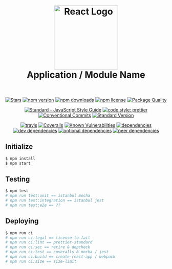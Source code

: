 <h1 align="center">
  <img src="https://raw.githubusercontent.com/{username}/{repo}/master/docs/images/header.svg" alt="React Logo" width="200">
  <br>
  Application / Module Name
  <br>
  <br>
</h1>

<!-- Social & Package Details -->
<p align="center">
  <a href="https://github.com/{username}/{repo}"><img src="https://img.shields.io/github/stars/{username}/{repo}.svg?style=social&label=Stars" alt="Stars" /></a>
  <a href="https://www.npmjs.com/package/{package}"><img src="https://img.shields.io/npm/v/{package}.svg" alt="npm version"></a>
  <a href="https://www.npmjs.com/package/{package}"><img src="https://img.shields.io/npm/dm/{package}.svg" alt="npm downloads"></a>
  <a href="https://www.npmjs.com/package/{package}"><img src="https://img.shields.io/npm/l/{package}.svg" alt="npm license" /></a>
  <a href="http://packagequality.com/#?package={package}"><img src="http://npm.packagequality.com/shield/{package}.svg" alt="Package Quality" /></a>
</p>
<!-- Standards -->
<p align="center">
  <a href="https://standardjs.com"><img alt="Standard - JavaScript Style Guide" src="https://img.shields.io/badge/code_style-standard-brightgreen.svg"></a>
  <a href="https://github.com/prettier/prettier"><img alt="code style: prettier" src="https://img.shields.io/badge/code_style-prettier-ff69b4.svg"></a>
  <a href="https://conventionalcommits.org"><img alt="Conventional Commits" src="https://img.shields.io/badge/Conventional%20Commits-1.0.0-yellow.svg"></a>
  <a href="https://github.com/conventional-changelog/standard-version"><img alt="Standard Version" src="https://img.shields.io/badge/release-standard%20version-brightgreen.svg"></a>
</p>
<!-- CI/CD -->
<p align="center">
  <a href="https://travis-ci.org/{username}/{repo}"><img src="https://img.shields.io/travis/{username}/{repo}/master.svg" alt="travis"></a>
  <a href="https://coveralls.io/github/{username}/{repo}"><img src="https://img.shields.io/coveralls/github/jekyll/jekyll.svg" alt="Coveralls"></a>
  <!-- sonarqube - https://github.com/QualInsight/qualinsight-plugins-sonarqube-badges/wiki/Quality-Gate-status-badges -->
  <a href="https://snyk.io/test/github/{username}/{repo}"><img src="https://snyk.io/test/github/{username}/{repo}/badge.svg" alt="Known Vulnerabilities" /></a>
  <a href="https://david-dm.org/{username}/{repo}"><img src="https://img.shields.io/david/{username}/{repo}.svg" alt="dependencies" /></a>
  <a href="https://david-dm.org/{username}/{repo}?type=dev"><img src="https://img.shields.io/david/dev/{username}/{repo}.svg" alt="dev dependencies" /></a>
  <a href="https://david-dm.org/{username}/{repo}?type=optional"><img src="https://img.shields.io/david/optional/{username}/{repo}.svg" alt="optional dependencies" /></a>
  <a href="https://david-dm.org/{username}/{repo}?type=peer"><img src="https://img.shields.io/david/peer/{username}/{repo}.svg" alt="peer dependencies" /></a>
</p>

## Initialize
```bash
$ npm install
$ npm start
```

## Testing
```bash
$ npm test
# npm run test:unit == istanbul mocha
# npm run test:integration == istanbul jest
# npm run test:e2e == ??
```

## Deploying
```bash
$ npm run ci
# npm run ci:legal == license-to-fail
# npm run ci:lint == prettier-standard
# npm run ci:sec == retire & depcheck
# npm run ci:test == coveralls & mocha / jest
# npm run ci:build == create-react-app / webpack
# npm run ci:size == size-limit
```
